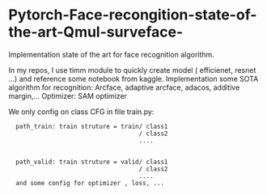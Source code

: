 # Pytorch-Face-recongition-state-of-the-art-Qmul-surveface-

Implementation state of the art for face recognition algorithm.


In my repos, I use timm module to quickly create model ( efficienet, resnet ...) and reference some notebook from kaggle.
Implementation some SOTA algorithm for recognition: Arcface, adaptive arcface, adacos, additive margin,... 
Optimizer: SAM optimizer


We only config on class CFG in file train.py:


      path_train: train struture = train/ class1
                                        / class2
                                        ....


      path_valid: train struture = valid/ class1
                                        / class2
                                        ....
      and some config for optimizer , loss, ...
